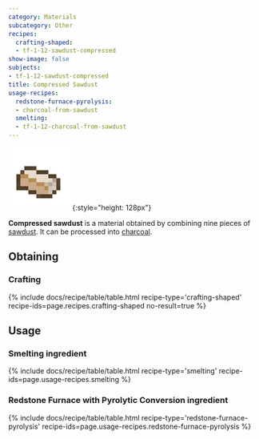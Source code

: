 ```yaml
---
category: Materials
subcategory: Other
recipes:
  crafting-shaped:
  - tf-1-12-sawdust-compressed
show-image: false
subjects:
- tf-1-12-sawdust-compressed
title: Compressed Sawdust
usage-recipes:
  redstone-furnace-pyrolysis:
  - charcoal-from-sawdust
  smelting:
  - tf-1-12-charcoal-from-sawdust
---
```


![Compressed sawdust](/assets/images/docs/1.12/thermal-foundation/sawdust-compressed.png){:style="height: 128px"}


**Compressed sawdust** is a material obtained by combining nine pieces of
[sawdust](../sawdust/). It can be processed into
[charcoal](https://minecraft.gamepedia.com/Charcoal).


Obtaining
---------

### Crafting
{% include docs/recipe/table/table.html recipe-type='crafting-shaped' recipe-ids=page.recipes.crafting-shaped no-result=true %}


Usage
-----

### Smelting ingredient
{% include docs/recipe/table/table.html recipe-type='smelting' recipe-ids=page.usage-recipes.smelting %}

### Redstone Furnace with Pyrolytic Conversion ingredient
{% include docs/recipe/table/table.html recipe-type='redstone-furnace-pyrolysis' recipe-ids=page.usage-recipes.redstone-furnace-pyrolysis %}
